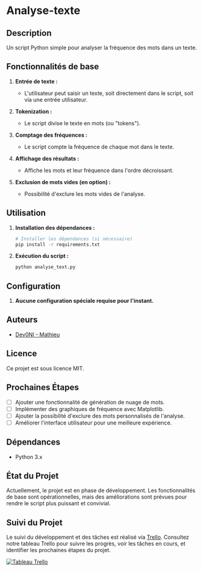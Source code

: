 # Analyse-texte

## Description
Un script Python simple pour analyser la fréquence des mots dans un texte.

## Fonctionnalités de base
1. **Entrée de texte :**
   - L'utilisateur peut saisir un texte, soit directement dans le script, soit via une entrée utilisateur.

2. **Tokenization :**
   - Le script divise le texte en mots (ou "tokens").

3. **Comptage des fréquences :**
   - Le script compte la fréquence de chaque mot dans le texte.

4. **Affichage des résultats :**
   - Affiche les mots et leur fréquence dans l'ordre décroissant.

5. **Exclusion de mots vides (en option) :**
   - Possibilité d'exclure les mots vides de l'analyse.

## Utilisation
1. **Installation des dépendances :**
   ```bash
   # Installer les dépendances (si nécessaire)
   pip install -r requirements.txt
2. **Exécution du script :**
    ```bash
   python analyse_text.py

## Configuration
1. **Aucune configuration spéciale requise pour l'instant.**

## Auteurs
- [Dev0NI - Mathieu](https://github.com/devoni4562)

## Licence

Ce projet est sous licence MIT.

## Prochaines Étapes

- [ ] Ajouter une fonctionnalité de génération de nuage de mots.
- [ ] Implémenter des graphiques de fréquence avec Matplotlib.
- [ ] Ajouter la possibilité d'exclure des mots personnalisés de l'analyse.
- [ ] Améliorer l'interface utilisateur pour une meilleure expérience.

## Dépendances

- Python 3.x

## État du Projet

Actuellement, le projet est en phase de développement. Les fonctionnalités de base sont opérationnelles, mais des améliorations sont prévues pour rendre le script plus puissant et convivial.

## Suivi du Projet

Le suivi du développement et des tâches est réalisé via [Trello](https://trello.com/b/TfK87nNi/tableau-agile-python-analyse-texte). Consultez notre tableau Trello pour suivre les progrès, voir les tâches en cours, et identifier les prochaines étapes du projet.

[![Tableau Trello](https://img.shields.io/badge/Trello-Tableau%20Agile-blue?style=for-the-badge&logo=trello)](https://trello.com/b/TfK87nNi/tableau-agile-python-analyse-texte)

